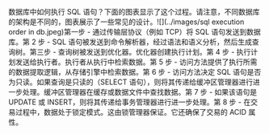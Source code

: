 数据库中如何执行 SQL 语句？下面的图表显示了这个过程。请注意，不同数据库的架构是不同的，图表展示了一些常见的设计。![](../images/sql execution order in db.jpeg)第一步 - 通过传输层协议（例如 TCP）将 SQL 语句发送到数据库。第 2 步 - SQL 语句被发送到命令解析器，经过语法和语义分析，然后生成查询树。第三步 - 查询树被发送到优化器。优化器创建执行计划。第 4 步 - 执行计划发送给执行者。执行者从执行中检索数据。第 5 步 - 访问方法提供了执行所需的数据提取逻辑，从存储引擎中检索数据。第 6 步 - 访问方法决定 SQL 语句是否为只读。如果查询是只读的（SELECT 语句），则将其传递给缓冲区管理器进行进一步处理。缓冲区管理器在缓存或数据文件中查找数据。第 7 步 - 如果该语句是 UPDATE 或 INSERT，则将其传递给事务管理器进行进一步处理。第 8 步 - 在交易过程中，数据处于锁定模式。这由锁管理器保证。它还确保了交易的 ACID 属性。